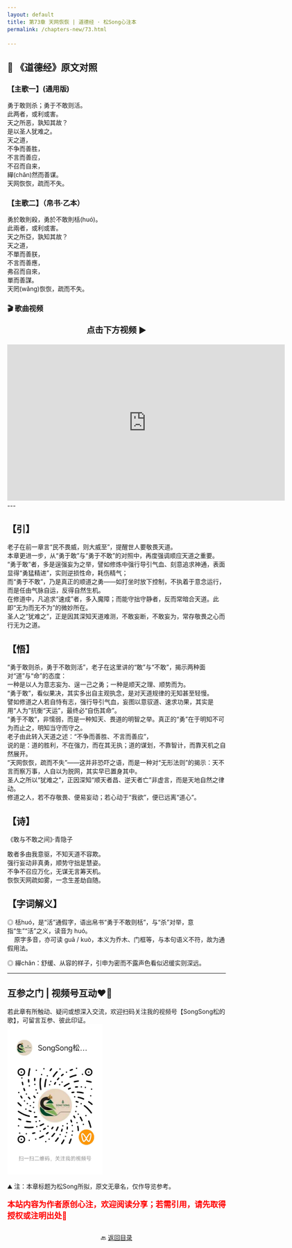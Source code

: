 ```yaml
---
layout: default
title: 第73章 天网恢恢 | 道德经 · 松Song心注本
permalink: /chapters-new/73.html

---
```


## 📜 《道德经》原文对照
### 【主歌一】(通用版)
勇于敢则杀；勇于不敢则活。<br>
此两者，或利或害。<br>
天之所恶，孰知其故？<br>
是以圣人犹难之。<br>
天之道，<br>
不争而善胜，<br>
不言而善应，<br>
不召而自来，<br>
繟(chǎn)然而善谋。<br>
天网恢恢，疏而不失。<br>

### 【主歌二】（帛书·乙本）
勇於敢則殺，勇於不敢則栝(huó)。<br>
此兩者，或利或害。<br>
天之所亞，孰知其故？<br>
天之道，<br>
不單而善朕，<br>
不言而善應，<br>
弗召而自來，<br>
單而善謀。<br>
天罔(wǎng)恢恢，疏而不失。<br>

### 🎬 歌曲视频
<p style="text-align:center; font-size:1.2rem; font-weight:bold;">
  点击下方视频 ▶️
</p>

<iframe
  src="https://streamable.com/e/dfprmt"
  width="640"
  height="360"
  frameborder="0"
  allowfullscreen
  loading="lazy">
</iframe>
---

## 【引】
老子在前一章言“民不畏威，则大威至”，提醒世人要敬畏天道。<br>
本章更进一步，从“勇于敢”与“勇于不敢”的对照中，再度强调顺应天道之重要。<br> 
“勇于敢”者，多是逞强妄为之举，譬如修炼中强行导引气血、刻意追求神通，表面显得“勇猛精进”，实则逆损性命，耗伤精气；<br>
而“勇于不敢”，乃是真正的顺道之勇——如打坐时放下控制，不执着于意念运行，而是任由气脉自运，反得自然生机。<br>
在修道中，凡追求“速成”者，多入魔障；而能守拙守静者，反而常暗合天道。此即“无为而无不为”的微妙所在。<br>
圣人之“犹难之”，正是因其深知天道难测，不敢妄断，不敢妄为，常存敬畏之心而行无为之道。<br>

## 【悟】
“勇于敢则杀，勇于不敢则活”，老子在这里讲的“敢”与“不敢”，揭示两种面对“道”与“命”的态度：<br>
一种是以人为意志妄为、逞一己之勇；一种是顺天之理、顺势而为。<br>
“勇于敢”，看似果决，其实多出自主观执念，是对天道规律的无知甚至轻慢。<br>
譬如修道之人若自恃有志，强行导引气血，妄图以意驭道、速求功果，其实是用“人为”抗衡“天运”，最终必“自伤其命”。<br>
“勇于不敢”，非懦弱，而是一种知天、畏道的明智之举。真正的“勇”在于明知不可为而止之，明知当守而守之。<br>
老子由此转入天道之述：“不争而善胜、不言而善应”，<br>
说的是：道的胜利，不在强力，而在其无执；道的谋划，不靠智计，而靠天机之自然展开。<br>
“天网恢恢，疏而不失”——这并非恐吓之语，而是一种对“无形法则”的揭示：天不言而察万事，人自以为脱网，其实早已置身其中。<br>
圣人之所以“犹难之”，正因深知“顺天者昌、逆天者亡”非虚言，而是天地自然之律动。<br>
修道之人，若不存敬畏、便易妄动；若心动于“我欲”，便已远离“道心”。<br>

## 【诗】
《敢与不敢之间》·青隐子<br>

敢者多由我意驱，不知天道不容欺。<br>
强行妄动非真勇，顺势守拙是慧姿。<br>
不争不召应万化，无谋无言筹天机。<br>
恢恢天网疏如雾，一念生差劫自随。<br>

## 【字词解义】

◎ 栝huó，是“活”通假字，语出帛书“勇于不敢则栝”，与“杀”对举，意指“生”“活”之义，读音为 huó。<br>
&nbsp;&nbsp;&nbsp;&nbsp;原字多音，亦可读 guā / kuò，本义为乔木、门框等，与本句语义不符，故为通假用法。<br>

◎ 繟chǎn：舒缓、从容的样子，引申为密而不露声色看似迟缓实则深远。<br>

---

##  互参之门 | 视频号互动❤️🤝

若此章有所触动、疑问或想深入交流，欢迎扫码关注我的视频号【SongSong松的歌】，可留言互参、彼此印证。<br>
<img src="../img/qrcode_songsong.jpg" alt="扫码进入视频号" width="220">

⛰️ 注：本章标题为松Song所拟，原文无章名，仅作导览参考。<br>
<p style="color:red; font-size:18px; font-weight:bold;">
本站内容为作者原创心注，欢迎阅读分享；若需引用，请先取得授权或注明出处🙏
</p>

<p style="text-align:center; margin-top:2em;">
  🔙 <a href="{{ '/' | relative_url }}#catalog">返回目录</a>
</p>
